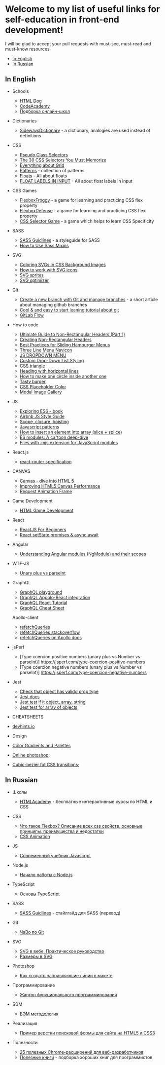 # Welcome to my list of useful links for self-education in front-end development! 

I will be glad to accept your pull requests with must-see, must-read and must-know resources

- [In English](#in-english)
- [In Russian](#in-russian)


## In English
- Schools
  - [HTML Dog](http://htmldog.com/)
  - [CodeAcademy](https://www.codecademy.com/)
  - [Подборка онлайн-школ](https://tproger.ru/digest/ways-to-learn-how-to-code/)

- Dictionaries  
  - [SidewaysDictionary](https://sidewaysdictionary.com/) - a dictionary, analogies are used instead of definitions

- CSS
  - [Pseudo Class Selectors](https://css-tricks.com/pseudo-class-selectors/)
  - [The 30 CSS Selectors You Must Memorize](https://code.tutsplus.com/tutorials/the-30-css-selectors-you-must-memorize--net-16048)
  - [Everything about Grid](https://gridbyexample.com/)
  - [Patterns](https://www.toptal.com/designers/subtlepatterns/) - collection of patterns
  - [Floats](https://css-tricks.com/all-about-floats/) - All about floats
  - [FLOAT LABELS IN INPUT](https://css-tricks.com/float-labels-css/) - All about float labels in input

- CSS Games  
  - [FlexboxFroggy](http://flexboxfroggy.com/) - a game for learning and practicing CSS flex property 
  - [FlexboxDefense](http://www.flexboxdefense.com/) - a game for learning and practicing CSS flex property 
  - [CSS Selector Game](https://flukeout.github.io/) - a game which helps to learn CSS Specificity  

- SASS
  - [SASS Guidlines](https://sass-guidelin.es/) - a styleguide for SASS
  - [How to Use Sass Mixins](https://scotch.io/tutorials/how-to-use-sass-mixins)
  
- SVG
  - [Coloring SVGs in CSS Background Images](http://codepen.io/noahblon/post/coloring-svgs-in-css-background-images)
  - [How to work with SVG icons](https://fvsch.com/code/svg-icons/how-to/#section-styling)
  - [SVG sprites](https://www.webdesignerdepot.com/2017/05/how-to-create-and-manage-svg-sprites/)
  - [SVG optimizer](https://jakearchibald.github.io/svgomg/)

- Git  
  - [Create a new branch with Git and manage branches](https://github.com/Kunena/Kunena-Forum/wiki/Create-a-new-branch-with-git-and-manage-branches) - a short article about managing github branches
  - [Cool & and easy to start leaning tutorial about git](https://githowto.com)
  - [GitLab Flow](https://about.gitlab.com/2014/09/29/gitlab-flow/)

- How to code  
  - [Ultimate Guide to Non-Rectangular Headers (Part 1)](https://codepen.io/ahmadnassri/post/non-rectangular-headers-part-1)
  - [Creating Non-Rectangular Headers](https://css-tricks.com/creating-non-rectangular-headers/)
  - [Best Practices for Sliding Hamburger Menus](https://webdesignledger.com/best-practices-for-hamburger-menus/)
  - [Three Line Menu Navicon](https://css-tricks.com/three-line-menu-navicon/)
  - [JS DROPDOWN MENU](https://www.selftaughtjs.com/building-javascript-dropdown-menus/)
  - [Custom Drop-Down List Styling](https://tympanus.net/codrops/2012/10/04/custom-drop-down-list-styling/)
  - [CSS triangle](https://css-tricks.com/snippets/css/css-triangle/)
  - [Heading with horizontal lines](http://vclever.com/blog/how-to-style-a-heading-with-horizontal-lines-either-side-using-css/)
  - [How to make one circle inside another one](https://jsfiddle.net/972SF/452/)
  - [Tasty burger](https://codepen.io/nelsonswork/pen/XbbJVx?page=1&)
  - [CSS Placeholder Color](http://htmlcolorcodes.com/tutorials/css-placeholder-color/)
  - [Modal Image Gallery](https://www.w3schools.com/howto/howto_js_lightbox.asp)

- JS
  - [Exploring ES6 - book](http://exploringjs.com/es6.html)
  - [Airbnb JS Style Guide](https://github.com/airbnb/javascript)
  - [Scope, closure, hoisting](https://codeburst.io/js-demystified-04-execution-context-97dea52c8ac6)
  - [Javascript patterns](https://proglib.io/p/javascript-patterns/)
  - [How to insert an element into array (slice + splice)](https://stackoverflow.com/questions/45147420/insert-object-into-array-at-specific-index-in-react)
  - [ES modules: A cartoon deep-dive](https://hacks.mozilla.org/2018/03/es-modules-a-cartoon-deep-dive/)
  - [Files with .mjs extension for JavaScript modules](https://medium.com/passpill-project/files-with-mjs-extension-for-javascript-modules-ced195d7c84a)

- React.js
  - [react-router specification](https://reacttraining.com/react-router/web/example/recursive-paths)  

- CANVAS
  - [Canvas - dive into HTML 5](http://diveintohtml5.info/canvas.html#text)
  - [Improving HTML5 Canvas Performance](https://www.html5rocks.com/en/tutorials/canvas/performance/#toc-mul-canvas)
  - [Request Animation Frame](https://www.paulirish.com/2011/requestanimationframe-for-smart-animating/)

- Game Development
  - [HTML Game Development](http://html5gamedevelopment.com/)  

- React
  - [ReactJS For Beginners](https://blog.andrewray.me/reactjs-for-stupid-people/)
  - [React setState promises & async await](https://github.com/facebook/react/issues/2642)
  
- Angular
  - [Understanding Angular modules (NgModule) and their scopes](https://medium.com/@cyrilletuzi/understanding-angular-modules-ngmodule-and-their-scopes-81e4ed6f7407)

- WTF-JS
  - [Unary plus vs parseInt](https://stackoverflow.com/questions/17106681/parseint-vs-unary-plus-when-to-use-which/17106702#17106702)

- GraphQL
  - [GraphQL playground](https://developer.github.com/v4/explorer/)
  - [GraphQL Appolo-React integration](https://www.apollographql.com/docs/react/)
  - [GraphQL React Tutorial](https://blog.hichroma.com/graphql-react-tutorial-part-1-6-d0691af25858)
  - [GraphQL Cheat Sheet](https://github.com/sogko/graphql-schema-language-cheat-sheet)
  
  Apollo-client
  - [refetchQueries](https://github.com/apollographql/apollo-client/issues/1900)
  - [refetchQueries stackoverflow](https://stackoverflow.com/questions/47301409/using-refetchqueries-with-apollo-and-react)
  - [refetchQueries on Apollo docs](https://www.apollographql.com/docs/react/advanced/caching.html#refetchQueries)

  
- jsPerf
  - [Type coercion positive numbers (unary plus vs Number vs parseInt)] https://jsperf.com/type-coercion-positive-numbers
  - [Type coercion negative numbers (unary plus vs Number vs parseInt)] https://jsperf.com/type-coercion-negative-numbers
  
- Jest
  - [Check that object has validd prop type](https://stackoverflow.com/questions/46103811/how-to-check-for-object-properties-match-for-an-object-using-jest)
  - [Jest docs](https://deltice.github.io/jest/docs/en/expect.html)
  - [Jest test if it object, array, string](https://github.com/facebook/jest/issues/3457)
  - [Jest test for array of objects](https://medium.com/@andrei.pfeiffer/jest-matching-objects-in-array-50fe2f4d6b98)
  
 - CHEATSHEETS
  - [devhints.io](https://devhints.io/)
  
 - Design
  - [Color Gradients and Palettes](https://mycolor.space/)
  - [Online photoshop](https://www.photopea.com/);
  - [Cubic-bezier fot CSS transitions](http://cubic-bezier.com/#.17,.67,.83,.67);


## In Russian

- Школы
  - [HTMLAcademy](https://htmlacademy.ru/) - бесплатные интерактивные курсы по HTML и CSS

- CSS
  - [Что такое Flexbox? Описание всех css свойств, основные принципы, преимущества и недостатки](http://html5.by/blog/flexbox/) 
  - [CSS Animation](http://css.yoksel.ru/css-animation/)

- JS
  - [Современный учебник Javascript](http://learn.javascript.ru/)  

- Node.js
  - [Начало работы с Node.js](https://medium.com/devschacht/node-hero-chapter-1-239f7afeb1d1)  

- TypeScript
  - [Основы TypeScript](https://metanit.com/web/typescript/1.1.php)

- SASS  
  - [SASS Guidlines](https://sass-guidelin.es/ru/#section-48) - стайлгайд для SASS (перевод)

- Git
  - [ЧаВо по Git](http://firstaidgit.ru/#/)
- SVG
  - [SVG в вебе. Практическое руководство](https://svgontheweb.com/ru/#preparation)
  - [Размеры в SVG](http://css.yoksel.ru/svg-sizes/)   

- Photoshop
  - [Как создать направляющие линии в макете](https://toster.ru/q/445763) 

- Программирование 
  - [Жаргон функционального программирования](https://habrahabr.ru/post/310172/)

- БЭМ
  - [БЭМ методология](https://ru.bem.info/methodology/quick-start/) 

- Реализация
  - [Пример верстки поисковой формы для сайта на HTML5 и CSS3](http://dimox.name/search-form-markup-html5-css3/)

- Полезности
  - [25 полезных Chrome-расширений для веб-разработчиков](https://vc.ru/p/25-chrome-extensions)
  - [Полезные книги](https://tproger.ru/books/best-books-for-programmers/) - подборка хороших книг для программистов

